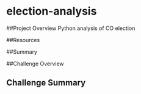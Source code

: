 # election-analysis

##Project Overview
Python analysis of CO election

##Resources

##Summary

##Challenge Overview

## Challenge Summary
